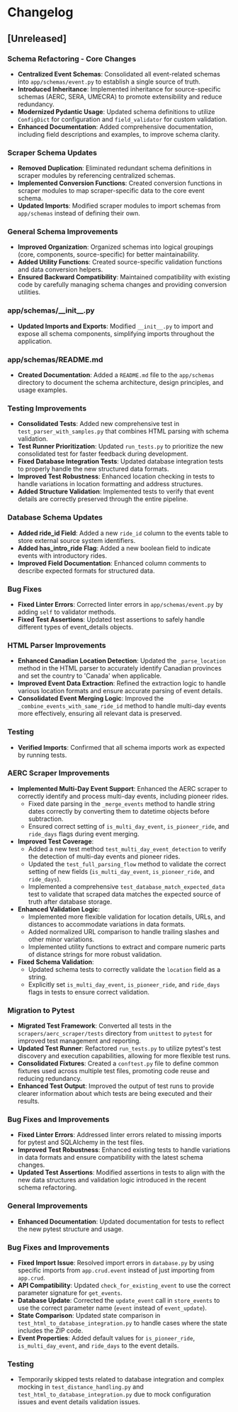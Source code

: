 # Changelog

## [Unreleased]

### Schema Refactoring - Core Changes

- **Centralized Event Schemas**: Consolidated all event-related schemas into `app/schemas/event.py` to establish a single source of truth.
- **Introduced Inheritance**: Implemented inheritance for source-specific schemas (AERC, SERA, UMECRA) to promote extensibility and reduce redundancy.
- **Modernized Pydantic Usage**: Updated schema definitions to utilize `ConfigDict` for configuration and `field_validator` for custom validation.
- **Enhanced Documentation**: Added comprehensive documentation, including field descriptions and examples, to improve schema clarity.

### Scraper Schema Updates

- **Removed Duplication**: Eliminated redundant schema definitions in scraper modules by referencing centralized schemas.
- **Implemented Conversion Functions**: Created conversion functions in scraper modules to map scraper-specific data to the core event schema.
- **Updated Imports**: Modified scraper modules to import schemas from `app/schemas` instead of defining their own.

### General Schema Improvements

- **Improved Organization**: Organized schemas into logical groupings (core, components, source-specific) for better maintainability.
- **Added Utility Functions**: Created source-specific validation functions and data conversion helpers.
- **Ensured Backward Compatibility**: Maintained compatibility with existing code by carefully managing schema changes and providing conversion utilities.

### app/schemas/\_\_init\_\_.py

- **Updated Imports and Exports**: Modified `__init__.py` to import and expose all schema components, simplifying imports throughout the application.

### app/schemas/README.md

- **Created Documentation**: Added a `README.md` file to the `app/schemas` directory to document the schema architecture, design principles, and usage examples.

### Testing Improvements

- **Consolidated Tests**: Added new comprehensive test in `test_parser_with_samples.py` that combines HTML parsing with schema validation.
- **Test Runner Prioritization**: Updated `run_tests.py` to prioritize the new consolidated test for faster feedback during development.
- **Fixed Database Integration Tests**: Updated database integration tests to properly handle the new structured data formats.
- **Improved Test Robustness**: Enhanced location checking in tests to handle variations in location formatting and address structures.
- **Added Structure Validation**: Implemented tests to verify that event details are correctly preserved through the entire pipeline.

### Database Schema Updates

- **Added ride_id Field**: Added a new `ride_id` column to the events table to store external source system identifiers.
- **Added has_intro_ride Flag**: Added a new boolean field to indicate events with introductory rides.
- **Improved Field Documentation**: Enhanced column comments to describe expected formats for structured data.

### Bug Fixes

- **Fixed Linter Errors**: Corrected linter errors in `app/schemas/event.py` by adding `self` to validator methods.
- **Fixed Test Assertions**: Updated test assertions to safely handle different types of event_details objects.

### HTML Parser Improvements

- **Enhanced Canadian Location Detection**: Updated the `_parse_location` method in the HTML parser to accurately identify Canadian provinces and set the country to 'Canada' when applicable.
- **Improved Event Data Extraction**: Refined the extraction logic to handle various location formats and ensure accurate parsing of event details.
- **Consolidated Event Merging Logic**: Improved the `_combine_events_with_same_ride_id` method to handle multi-day events more effectively, ensuring all relevant data is preserved.

### Testing

- **Verified Imports**: Confirmed that all schema imports work as expected by running tests.

### AERC Scraper Improvements

- **Implemented Multi-Day Event Support**: Enhanced the AERC scraper to correctly identify and process multi-day events, including pioneer rides.
    - Fixed date parsing in the `_merge_events` method to handle string dates correctly by converting them to datetime objects before subtraction.
    - Ensured correct setting of `is_multi_day_event`, `is_pioneer_ride`, and `ride_days` flags during event merging.
- **Improved Test Coverage**:
    - Added a new test method `test_multi_day_event_detection` to verify the detection of multi-day events and pioneer rides.
    - Updated the `test_full_parsing_flow` method to validate the correct setting of new fields (`is_multi_day_event`, `is_pioneer_ride`, and `ride_days`).
    - Implemented a comprehensive `test_database_match_expected_data` test to validate that scraped data matches the expected source of truth after database storage.
- **Enhanced Validation Logic**:
    - Implemented more flexible validation for location details, URLs, and distances to accommodate variations in data formats.
    - Added normalized URL comparison to handle trailing slashes and other minor variations.
    - Implemented utility functions to extract and compare numeric parts of distance strings for more robust validation.
- **Fixed Schema Validation**:
    - Updated schema tests to correctly validate the `location` field as a string.
    - Explicitly set `is_multi_day_event`, `is_pioneer_ride`, and `ride_days` flags in tests to ensure correct validation.

### Migration to Pytest

- **Migrated Test Framework**: Converted all tests in the `scrapers/aerc_scraper/tests` directory from `unittest` to `pytest` for improved test management and reporting.
- **Updated Test Runner**: Refactored `run_tests.py` to utilize pytest's test discovery and execution capabilities, allowing for more flexible test runs.
- **Consolidated Fixtures**: Created a `conftest.py` file to define common fixtures used across multiple test files, promoting code reuse and reducing redundancy.
- **Enhanced Test Output**: Improved the output of test runs to provide clearer information about which tests are being executed and their results.

### Bug Fixes and Improvements

- **Fixed Linter Errors**: Addressed linter errors related to missing imports for pytest and SQLAlchemy in the test files.
- **Improved Test Robustness**: Enhanced existing tests to handle variations in data formats and ensure compatibility with the latest schema changes.
- **Updated Test Assertions**: Modified assertions in tests to align with the new data structures and validation logic introduced in the recent schema refactoring.

### General Improvements

- **Enhanced Documentation**: Updated documentation for tests to reflect the new pytest structure and usage.

### Bug Fixes and Improvements

- **Fixed Import Issue**: Resolved import errors in `database.py` by using specific imports from `app.crud.event` instead of just importing from `app.crud`.
- **API Compatibility**: Updated `check_for_existing_event` to use the correct parameter signature for `get_events`.
- **Database Update**: Corrected the `update_event` call in `store_events` to use the correct parameter name (`event` instead of `event_update`).
- **State Comparison**: Updated state comparison in `test_html_to_database_integration.py` to handle cases where the state includes the ZIP code.
- **Event Properties**: Added default values for `is_pioneer_ride`, `is_multi_day_event`, and `ride_days` to the event details.

### Testing

- Temporarily skipped tests related to database integration and complex mocking in `test_distance_handling.py` and `test_html_to_database_integration.py` due to mock configuration issues and event details validation issues.
